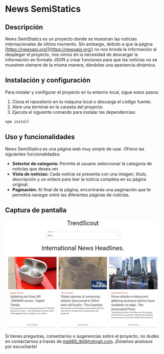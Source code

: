 # News SemiStatics

## Descripción

News SemiStatics es un proyecto donde se muestran las noticias internacionales de último momento. Sin embargo, debido a que la página [https://newsapi.org/](https://newsapi.org/) no nos brinda la información al desplegar el proyecto, nos vimos en la necesidad de descargar la información en formato JSON y crear funciones para que las noticias no se muestren siempre de la misma manera, dándoles una apariencia dinámica.

## Instalación y configuración

Para instalar y configurar el proyecto en tu entorno local, sigue estos pasos:

1. Clona el repositorio en tu máquina local o descarga el código fuente.
2. Abre una terminal en la carpeta del proyecto.
3. Ejecuta el siguiente comando para instalar las dependencias:

```bash
npm install
```

## Uso y funcionalidades

News SemiStatics es una página web muy simple de usar. Ofrece las siguientes funcionalidades:

- **Selector de categoría:** Permite al usuario seleccionar la categoría de noticias que desea ver.
- **Vista de noticias:** Cada noticia se presenta con una imagen, título, descripción y un enlace para leer la noticia completa en su página original.
- **Paginación:** Al final de la página, encontrarás una paginación que te permitirá navegar entre las diferentes páginas de noticias.

## Captura de pantalla

![Captura de pantalla de la página de inicio](/public/img.jpeg)

Si tienes preguntas, comentarios o sugerencias sobre el proyecto, no dudes en contactarnos a través de mati69_lbt@hotmail.com. ¡Estamos ansiosos por escucharte!
